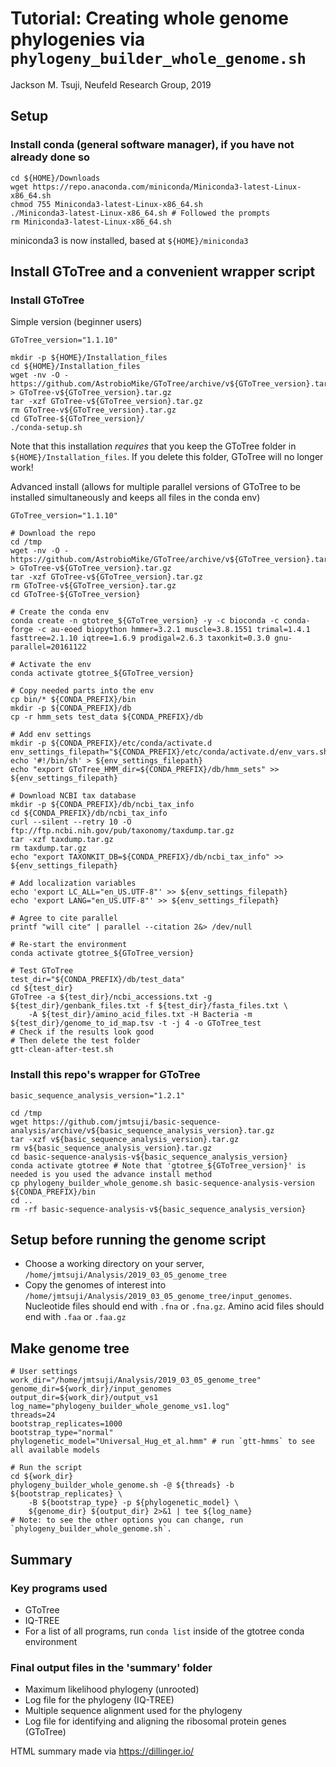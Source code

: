 # Tutorial: Creating whole genome phylogenies via `phylogeny_builder_whole_genome.sh`
Jackson M. Tsuji, Neufeld Research Group, 2019

## Setup
### Install conda (general software manager), if you have not already done so
```
cd ${HOME}/Downloads
wget https://repo.anaconda.com/miniconda/Miniconda3-latest-Linux-x86_64.sh
chmod 755 Miniconda3-latest-Linux-x86_64.sh
./Miniconda3-latest-Linux-x86_64.sh # Followed the prompts
rm Miniconda3-latest-Linux-x86_64.sh
```
miniconda3 is now installed, based at `${HOME}/miniconda3`

## Install GToTree and a convenient wrapper script
### Install GToTree
Simple version (beginner users)
```
GToTree_version="1.1.10"

mkdir -p ${HOME}/Installation_files
cd ${HOME}/Installation_files
wget -nv -O - https://github.com/AstrobioMike/GToTree/archive/v${GToTree_version}.tar.gz > GToTree-v${GToTree_version}.tar.gz
tar -xzf GToTree-v${GToTree_version}.tar.gz
rm GToTree-v${GToTree_version}.tar.gz
cd GToTree-${GToTree_version}/
./conda-setup.sh
```
Note that this installation *requires* that you keep the GToTree folder in `${HOME}/Installation_files`. If you delete this folder, GToTree will no longer work!

Advanced install (allows for multiple parallel versions of GToTree to be installed simultaneously and keeps all files in the conda env)
```
GToTree_version="1.1.10"

# Download the repo
cd /tmp
wget -nv -O - https://github.com/AstrobioMike/GToTree/archive/v${GToTree_version}.tar.gz > GToTree-v${GToTree_version}.tar.gz
tar -xzf GToTree-v${GToTree_version}.tar.gz
rm GToTree-v${GToTree_version}.tar.gz
cd GToTree-${GToTree_version}

# Create the conda env
conda create -n gtotree_${GToTree_version} -y -c bioconda -c conda-forge -c au-eoed biopython hmmer=3.2.1 muscle=3.8.1551 trimal=1.4.1 fasttree=2.1.10 iqtree=1.6.9 prodigal=2.6.3 taxonkit=0.3.0 gnu-parallel=20161122

# Activate the env
conda activate gtotree_${GToTree_version}

# Copy needed parts into the env
cp bin/* ${CONDA_PREFIX}/bin
mkdir -p ${CONDA_PREFIX}/db
cp -r hmm_sets test_data ${CONDA_PREFIX}/db

# Add env settings
mkdir -p ${CONDA_PREFIX}/etc/conda/activate.d
env_settings_filepath="${CONDA_PREFIX}/etc/conda/activate.d/env_vars.sh"
echo '#!/bin/sh' > ${env_settings_filepath}
echo "export GToTree_HMM_dir=${CONDA_PREFIX}/db/hmm_sets" >> ${env_settings_filepath}

# Download NCBI tax database
mkdir -p ${CONDA_PREFIX}/db/ncbi_tax_info
cd ${CONDA_PREFIX}/db/ncbi_tax_info
curl --silent --retry 10 -O ftp://ftp.ncbi.nih.gov/pub/taxonomy/taxdump.tar.gz
tar -xzf taxdump.tar.gz
rm taxdump.tar.gz
echo "export TAXONKIT_DB=${CONDA_PREFIX}/db/ncbi_tax_info" >> ${env_settings_filepath}

# Add localization variables
echo 'export LC_ALL="en_US.UTF-8"' >> ${env_settings_filepath}
echo 'export LANG="en_US.UTF-8"' >> ${env_settings_filepath}

# Agree to cite parallel
printf "will cite" | parallel --citation 2&> /dev/null

# Re-start the environment
conda activate gtotree_${GToTree_version}

# Test GToTree
test_dir="${CONDA_PREFIX}/db/test_data"
cd ${test_dir}
GToTree -a ${test_dir}/ncbi_accessions.txt -g ${test_dir}/genbank_files.txt -f ${test_dir}/fasta_files.txt \
    -A ${test_dir}/amino_acid_files.txt -H Bacteria -m ${test_dir}/genome_to_id_map.tsv -t -j 4 -o GToTree_test
# Check if the results look good
# Then delete the test folder
gtt-clean-after-test.sh
```

### Install this repo's wrapper for GToTree
```
basic_sequence_analysis_version="1.2.1"

cd /tmp
wget https://github.com/jmtsuji/basic-sequence-analysis/archive/v${basic_sequence_analysis_version}.tar.gz
tar -xzf v${basic_sequence_analysis_version}.tar.gz
rm v${basic_sequence_analysis_version}.tar.gz
cd basic-sequence-analysis-v${basic_sequence_analysis_version}
conda activate gtotree # Note that 'gtotree_${GToTree_version}' is needed is you used the advance install method
cp phylogeny_builder_whole_genome.sh basic-sequence-analysis-version ${CONDA_PREFIX}/bin
cd ..
rm -rf basic-sequence-analysis-v${basic_sequence_analysis_version}
```

## Setup before running the genome script
- Choose a working directory on your server, `/home/jmtsuji/Analysis/2019_03_05_genome_tree`
- Copy the genomes of interest into `/home/jmtsuji/Analysis/2019_03_05_genome_tree/input_genomes`. Nucleotide files should end with `.fna` or `.fna.gz`. Amino acid files should end with `.faa` or `.faa.gz`

## Make genome tree
```
# User settings
work_dir="/home/jmtsuji/Analysis/2019_03_05_genome_tree"
genome_dir=${work_dir}/input_genomes
output_dir=${work_dir}/output_vs1
log_name="phylogeny_builder_whole_genome_vs1.log"
threads=24
bootstrap_replicates=1000
bootstrap_type="normal"
phylogenetic_model="Universal_Hug_et_al.hmm" # run `gtt-hmms` to see all available models

# Run the script
cd ${work_dir}
phylogeny_builder_whole_genome.sh -@ ${threads} -b ${bootstrap_replicates} \
    -B ${bootstrap_type} -p ${phylogenetic_model} \
    ${genome_dir} ${output_dir} 2>&1 | tee ${log_name}
# Note: to see the other options you can change, run `phylogeny_builder_whole_genome.sh`.
```

## Summary
### Key programs used
- GToTree
- IQ-TREE
- For a list of all programs, run `conda list` inside of the gtotree conda environment

### Final output files in the 'summary' folder
- Maximum likelihood phylogeny (unrooted)
- Log file for the phylogeny (IQ-TREE)
- Multiple sequence alignment used for the phylogeny
- Log file for identifying and aligning the ribosomal protein genes (GToTree)

HTML summary made via https://dillinger.io/

